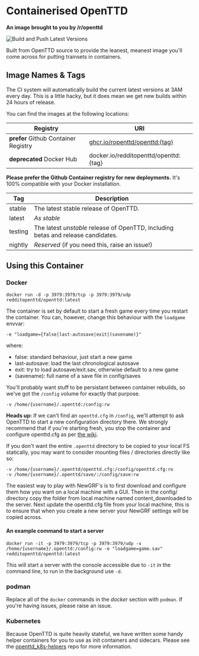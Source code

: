 # Containerised OpenTTD
__An image brought to you by /r/openttd__

![Build and Push Latest Versions](https://github.com/ropenttd/docker_openttd/workflows/Build%20and%20Push%20Latest%20Versions/badge.svg?branch=master)

Built from OpenTTD source to provide the leanest, meanest image you'll come across for putting trainsets in containers.

## Image Names & Tags

The CI system will automatically build the current latest versions at 3AM every day. This is a little hacky, but it does mean we get new builds within 24 hours of release.

You can find the images at the following locations:

| Registry | URI |
| -------- | --- |
| **prefer** Github Container Registry | [ghcr.io/ropenttd/openttd:{tag}](https://github.com/orgs/ropenttd/packages/container/package/docker_openttd)  |
| **deprecated** Docker Hub  | docker.io/redditopenttd/openttd:{tag}  |

**Please prefer the Github Container registry for new deployments.** It's 100% compatible with your Docker installation.

| Tag | Description |
| --- | ----------- |
| stable | The latest stable release of OpenTTD. |
| latest | _As stable_ |
| testing | The latest _unstable_ release of OpenTTD, including betas and release candidates. |
| nightly | _Reserved_ (if you need this, raise an issue!) |


## Using this Container
### Docker

```
docker run -d -p 3979:3979/tcp -p 3979:3979/udp redditopenttd/openttd:latest
```

The container is set by default to start a fresh game every time you restart the container. You can, however, change this behaviour with the `loadgame` envvar:
```
-e "loadgame={false|last-autosave|exit|(savename)}"
```
where:
* false: standard behaviour, just start a new game
* last-autosave: load the last chronological autosave
* exit: try to load autosave/exit.sav, otherwise default to a new game
* (savename): full name of a save file in config/saves

You'll probably want stuff to be persistant between container rebuilds, so we've got the `/config` volume for exactly that purpose.

```
-v /home/{username}/.openttd:/config:rw
```
**Heads up:** If we can't find an `openttd.cfg` in `/config`, we'll attempt to ask OpenTTD to start a new configuration directory there. We strongly recommend that if you're starting fresh, you stop the container and configure openttd.cfg as per [the wiki](https://wiki.openttd.org/Openttd.cfg).

If you don't want the entire `.openttd` directory to be copied to your local FS statically, you may want to consider mounting files / directories directly like so:

```
-v /home/{username}/.openttd/openttd.cfg:/config/openttd.cfg:ro
-v /home/{username}/.openttd/save/:/config/save:rw
```
The easiest way to play with NewGRF's is to first download and configure them how you want on a local machine with a GUI. Then in the config/ directory copy the folder from local machine named content_downloaded to the server. Next update the openttd.cfg file from your local machine, this is to ensure that when you create a new server your NewGRF settings will be copied across.

#### An example command to start a server
```
docker run -it -p 3979:3979/tcp -p 3979:3979/udp -v /home/{username}/.openttd:/config:rw -e "loadgame=game.sav" redditopenttd/openttd:latest
```
This will start a server with the console accessible due to ```-it``` in the command line, to run in the background use ```-d```.

### podman

Replace all of the `docker` commands in the _docker_ section with `podman`. If you're having issues, please raise an issue.


### Kubernetes

Because OpenTTD is quite heavily stateful, we have written some handy helper containers for you to use as init containers and sidecars. Please see the [openttd_k8s-helpers](https://github.com/ropenttd/openttd_k8s-helpers) repo for more information.
